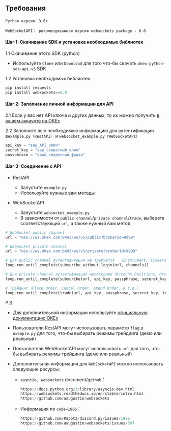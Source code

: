 ## Требования

`Python версия：3.6+`

`WebSocketAPI： рекомендованная версия websockets package - 6.0`

#### Шаг 1: Скачивание SDK и установка необходимых библиотек

1.1 Скачивание этого SDK (python)

- Используйте `Clone` или `Download` для того что-бы скачать `okex-python-sdk-api-v5` SDK  

1.2 Установка необходимых библиотек

```python
pip install requests
pip install websockets==6.0
```

#### Шаг 2: Заполнение личной информации для API

2.1 Если у вас нет API ключа и других данных, то их можно получить [в вашем аккаунте на ОКЕх](https://www.okex.com/account/users/myApi) 

2.2 Заполните всю необходимую информацию для аутентификации в`example.py（RestAPI）` и `websocket_example.py（WebSocketAPI）`

```python 
api_key = "ваш_API_ключ"
secret_key = "ваш_секретный_ключ"
passphrase = "ваша_секретная_фраза"
```

#### Шаг 3: Соединение с API

- RestAPI
  - Запустите `example.py`
  - Используйте нужные вам методы

- WebSocketAPI
  - Запустите `websocket_example.py`
  - В зависимости от `public channel`/`private channel`/`trade`, выберете соответствующий `url`, а также нужный вам метод

```python 
# WebSocket public channel
url = "wss://ws.okex.com:8443/ws/v5/public?brokerId=9999"

# WebSocket private channel
url = "wss://ws.okex.com:8443/ws/v5/private?brokerId=9999"
```

```Python
# Для public channel аутентификация не требуется  （Instrument, Tickers, Index, Mark price, Order Book, Funding rate, и т.д.）
loop.run_until_complete(subscribe_without_login(url, channels))

# Для private channel аутентификация необходимa（Account,Positions, Order, и т.д.）
loop.run_until_complete(subscribe(url, api_key, passphrase, seceret_key, channels))

# Трейдинг（Place Order, Cancel Order, Amend Order, и т.д.）
loop.run_until_complete(trade(url, api_key, passphrase, seceret_key, trade_param))
```

P.S. 

- Для дополнительной информации используйте [официальную документацию ОКЕх](https://www.okex.com/docs-v5/en/)

- Пользователи RestAPI могут использовать параметр `flag` в `example.py` для того, что-бы выбирать режимы трейдинга (демо или реальный)

- Пользователи WebSocketAPI могут использовать `url` для того, что-бы выбирать режимы трейдинга (демо или реальный)

- Дополнительная информация для `WebSocketAPI` можно использовать следующие ресурсы:

  - `asyncio`、`websockets` document/`github`：

    ```python 
    https://docs.python.org/3/library/asyncio-dev.html
    https://websockets.readthedocs.io/en/stable/intro.html
    https://github.com/aaugustin/websockets
    ```

  - Информация по `code=1006`：

    ```python 
    https://github.com/Rapptz/discord.py/issues/1996
    https://github.com/aaugustin/websockets/issues/587
    ```
